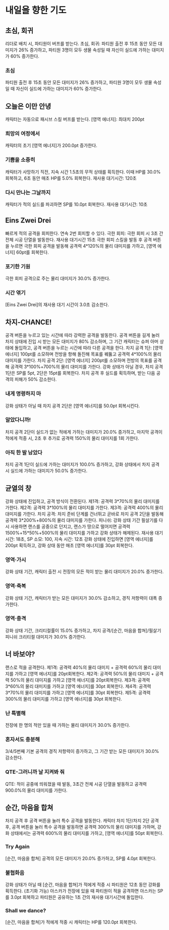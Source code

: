 # 내일을 향한 기도

## 초심, 회귀

리더로 배치 시, 파티원이 버프를 받는다.
초심, 회귀: 파티원 출전 후 15초 동안 모든 대미지가 26% 증가하고, 파티원 3명이 모두 생물 속성일 때 자신이 실드에 가하는 대미지가 60% 증가한다.

### 초심

파티원 출전 후 15초 동안 모든 대미지가 26% 증가하고, 파티원 3명이 모두 생물 속성일 때 자신이 실드에 가하는 대미지가 60% 증가한다.

## 오늘은 이만 안녕

캐릭터는 자동으로 패시브 스킬 버프를 받는다.
[영역 에너지]: 최대치 200pt

### 희망의 여정에서

캐릭터의 초기 [영역 에너지]가 200.0pt 증가한다.

### 기쁨을 소중히

캐릭터가 사망하기 직전, 지속 시간 1.5초의 무적 상태를 획득한다. 이때 HP를 30.0% 회복하고, 6초 동안 매초 HP를 5.0% 회복한다. 재사용 대기시간: 120초

### 다시 만나는 그날까지

캐릭터가 적의 실드를 파괴하면 SP를 10.0pt 회복한다. 재사용 대기시간: 10초

## Eins Zwei Drei

빠르게 적의 공격을 회피한다. 연속 2번 회피할 수 있다.
극한 회피: 극한 회피 시 3초 간 전체 시공 단열을 발동한다. 재사용 대기시간 15초
극한 회피 스킬을 발동 후 공격 버튼을 누르면 극한 회피 공격을 발동해 공격력 4\*120%의 물리 대미지를 가하고, [영역 에너지] 60pt를 회복한다.

### 포기한 기원

극한 회피 공격으로 주는 물리 대미지가 30.0% 증가한다.

### 시간 엮기

[Eins Zwei Drei]의 재사용 대기 시간이 3.0초 감소한다.

## 차지-CHANCE!

공격 버튼을 누르고 있는 시간에 따라 강력한 공격을 발동한다.
공격 버튼을 길게 눌러 차지 상태에 진입 시 받는 모든 대미지가 80% 감소하며, 그 기간 캐릭터는 슈퍼 아머 상태에 돌입하고, 공격 버튼을 누르는 시간에 따라 다른 공격을 한다.
차지 공격 1단: [영역 에너지] 100pt를 소모하며 전방을 항해 돌진해 목표를 꿰뚫고 공격력 4\*100%의 물리 대미지를 가한다.
차지 공격 2단: [영역 에너지] 200pt를 소모하며 전방의 목표를 공격해 공격력 3\*100%+700%의 물리 대미지를 가한다.
강화 상태가 아닐 경우, 차지 공격 1단은 SP를 5pt, 2단은 15pt를 회복한다. 차지 공격 후 실드를 획득하며, 받는 다음 공격의 피해가 50% 감소한다.

### 내게 명령하지 마

강화 상태가 아닐 때 차지 공격 2단은 [영역 에너지]를 50.0pt 회복시킨다.

### 알았다니까!

차지 공격 2단이 실드가 없는 적에게 가하는 대미지가 20.0% 증가하고, 마지막 공격이 적에게 적중 시, 2초 후 추가로 공격력 150%의 물리 대미지를 1회 가한다.

### 아직 한 발 남았다

차지 공격 1단이 실드에 가하는 대미지가 100.0% 증가하고, 강화 상태에서 차지 공격 시 실드에 가하는 대미지가 50.0% 증가한다.

## 균열의 창

강화 상태에 진입하고, 공격 방식이 전환된다.
제1격: 공격력 3\*70%의 물리 대미지를 가한다.
제2격: 공격력 3\*100%의 물리 대미지를 가한다.
제3격: 공격력 400%의 물리 대미지를 가한다.
차지 공격: 차지 준비 단계를 건너뛰고 곧바로 차지 공격 2단을 발동해 공격력 3\*200%+800%의 물리 대미지를 가한다.
피니쉬: 강화 상태 기간 필살기를 다시 사용하면 랜스를 공중으로 던지고, 랜스가 땅으로 떨어지면 공격력 1500%+15\*50%+500%의 물리 대미지를 가하고 강화 상태가 해제된다.
재사용 대기시간: 18초, SP 소모: 100, 지속 시간: 12초
강화 상태에 진입하면 [영역 에너지]를 200pt 획득하고, 강화 상태 동안 매초 [영역 에너지]를 30pt 회복한다.

### 영역·가시

강화 상태 기간, 캐릭터 출전 시 전장의 모든 적이 받는 물리 대미지가 20.0% 증가한다.

### 영역·축복

강화 상태 기간, 캐릭터가 받는 모든 대미지가 30.0% 감소하고, 경직 저항력이 대폭 증가한다.

### 영역·충격

강화 상태 기간, 크리티컬률이 15.0% 증가하고, 차지 공격/[순간, 마음을 합쳐]/필살기 피니쉬 크리티컬 대미지가 30.0% 증가한다.

## 너 바보야?

랜스로 적을 공격한다.
제1격: 공격력 40%의 물리 대미지 + 공격력 60%의 물리 대미지를 가하고 [영역 에너지]를 20pt회복한다.
제2격: 공격력 50%의 물리 대미지 + 공격력 50%의 물리 대미지를 가하고 [영역 에너지]를 20pt회복한다.
제3격: 공격력 3\*60%의 물리 대미지를 가하고 [영역 에너지]를 30pt 회복한다.
제4격: 공격력 3\*70%의 물리 대미지를 가하고 [영역 에너지]를 30pt 회복한다.
제5격: 공격력 300%의 물리 대미지를 가하고 [영역 에너지]를 30pt 회복한다.

### 난 특별해

전장에 한 명의 적만 있을 때 가하는 물리 대미지가 30.0% 증가한다.

### 혼자서도 충분해

3/4/5번째 기본 공격의 경직 저항력이 증가하고, 그 기간 받는 모든 대미지가 30.0% 감소한다.

### QTE-그러니까 날 지켜봐 줘

QTE: 적이 공중에 띄워졌을 때 발동, 3초간 전체 시공 단열을 발동하고 공격력 900.0%의 물리 대미지를 가한다.

## 순간, 마음을 합쳐

차지 공격 후 공격 버튼을 눌러 특수 공격을 발동한다.
캐릭터 차지 1단/차지 2단 공격 후, 공격 버튼을 눌러 특수 공격을 발동하면 공격력 300%의 물리 대미지를 가하며, 강화 상태에서는 공격력 600%의 물리 대미지를 가하고, [영역 에너지]를 50pt 회복한다.

### Try Again

[순간, 마음을 합쳐] 공격의 모든 대미지가 20.0% 증가하고, SP를 4.0pt 회복한다.

### 불협화음

강화 상태가 아닐 때 [순간, 마음을 합쳐]가 적에게 적중 시 파티원은 12초 동안 강화를 획득한다. (초기화 가능) 아스카가 전장에 있을 때 파티원이 적을 공격하면 아스카는 SP를 3.0pt 회복하고 파티원은 공유하는 1초 간의 재사용 대기시간에 돌입한다.

### Shall we dance?

[순간, 마음을 합쳐]가 적에게 적중 시 캐릭터는 HP를 120.0pt 회복한다.
